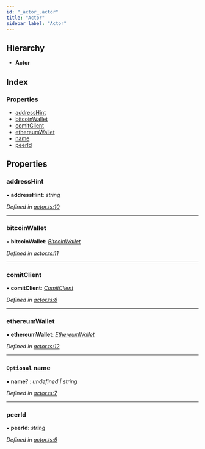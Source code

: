 ```yaml
---
id: "_actor_.actor"
title: "Actor"
sidebar_label: "Actor"
---
```


## Hierarchy

* **Actor**

## Index

### Properties

* [addressHint](_actor_.actor.md#addresshint)
* [bitcoinWallet](_actor_.actor.md#bitcoinwallet)
* [comitClient](_actor_.actor.md#comitclient)
* [ethereumWallet](_actor_.actor.md#ethereumwallet)
* [name](_actor_.actor.md#optional-name)
* [peerId](_actor_.actor.md#peerid)

## Properties

###  addressHint

• **addressHint**: *string*

*Defined in [actor.ts:10](https://github.com/comit-network/comit-js-sdk/blob/d186ad0/src/actor.ts#L10)*

___

###  bitcoinWallet

• **bitcoinWallet**: *[BitcoinWallet](_bitcoin_wallet_.bitcoinwallet.md)*

*Defined in [actor.ts:11](https://github.com/comit-network/comit-js-sdk/blob/d186ad0/src/actor.ts#L11)*

___

###  comitClient

• **comitClient**: *[ComitClient](../classes/_comit_client_.comitclient.md)*

*Defined in [actor.ts:8](https://github.com/comit-network/comit-js-sdk/blob/d186ad0/src/actor.ts#L8)*

___

###  ethereumWallet

• **ethereumWallet**: *[EthereumWallet](../classes/_ethereum_wallet_.ethereumwallet.md)*

*Defined in [actor.ts:12](https://github.com/comit-network/comit-js-sdk/blob/d186ad0/src/actor.ts#L12)*

___

### `Optional` name

• **name**? : *undefined | string*

*Defined in [actor.ts:7](https://github.com/comit-network/comit-js-sdk/blob/d186ad0/src/actor.ts#L7)*

___

###  peerId

• **peerId**: *string*

*Defined in [actor.ts:9](https://github.com/comit-network/comit-js-sdk/blob/d186ad0/src/actor.ts#L9)*
